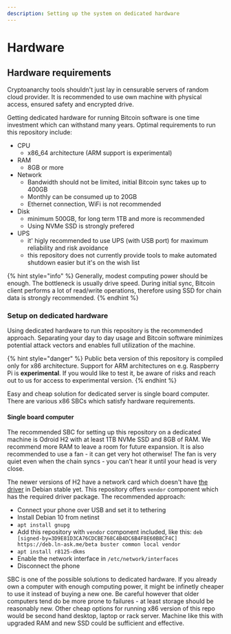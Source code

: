 ```yaml
---
description: Setting up the system on dedicated hardware
---
```


# Hardware

## Hardware requirements

Cryptoanarchy tools shouldn't just lay in censurable servers of random cloud provider. It is recommended to use own machine with physical access, ensured safety and encrypted drive.

Getting dedicated hardware for running Bitcoin software is one time investment which can withstand many years. Optimal requirements to run this repository include:

* CPU
  * x86\_64 architecture \(ARM support is experimental\) 
* RAM
  * 8GB or more
* Network
  * Bandwidth should not be limited, initial Bitcoin sync takes up to 400GB
  * Monthly can be consumed up to 20GB
  * Ethernet connection, WiFi is not recommended
* Disk
  * minimum 500GB, for long term 1TB and more is recommended 
  * Using NVMe SSD is strongly prefered 
* UPS
  * it' higly recommended to use UPS \(with USB port\) for maximum reliability and risk avoidance
  * this repository does not currently provide tools to make automated shutdown easier but it's on the wish list

{% hint style="info" %}
Generally, modest computing power should be enough. The bottleneck is usually drive speed. During initial sync, Bitcoin client performs a lot of read/write operations, therefore using SSD for chain data is strongly recommended.
{% endhint %}

### Setup on dedicated hardware

Using dedicated hardware to run this repository is the recommended approach. Separating your day to day usage and Bitcoin software minimizes potential attack vectors and enables full utilization of the machine. 

{% hint style="danger" %}
Public beta version of this repository is compiled only for x86 architecture. Support for ARM architectures on e.g. Raspberry Pi is **experimental**. If you would like to test it, be aware of risks and reach out to us for access to experimental version. 
{% endhint %}

Easy and cheap solution for dedicated server is single board computer. There are various x86 SBCs which satisfy hardware requirements. 

#### Single board computer 

The recommended SBC for setting up this repository on a dedicated machine is Odroid H2 with at least 1TB NVMe SSD and 8GB of RAM. We recommend more RAM to leave a room for future expansion. It is also recommended to use a fan - it can get very hot otherwise! The fan is very quiet even when the chain syncs - you can't hear it until your head is very close.

The newer versions of H2 have a network card which doesn't have [the driver](https://github.com/Kixunil/r8125) in Debian stable yet. This repository offers `vendor` component which has the required driver package. The recommended approach:

* Connect your phone over USB and set it to tethering
* Install Debian 10 from netinst
* `apt install gnupg`
* Add this repository with `vendor` component included, like this: `deb [signed-by=3D9E81D3CA76CDCBE768C4B4DC6B4F8E60B8CF4C] https://deb.ln-ask.me/beta buster common local vendor`
* `apt install r8125-dkms`
* Enable the network interface in `/etc/network/interfaces`
* Disconnect the phone

SBC is one of the possible solutions to dedicated hardware. If you already own a computer with enough computing power, it might be infinetly cheaper to use it instead of buying a new one. Be careful however that older computers tend do be more prone to failures - at least storage should be reasonably new. Other cheap options for running x86 version of this repo would be second hand desktop, laptop or rack server. Machine like this with upgraded RAM and new SSD could be sufficient and effective. 




